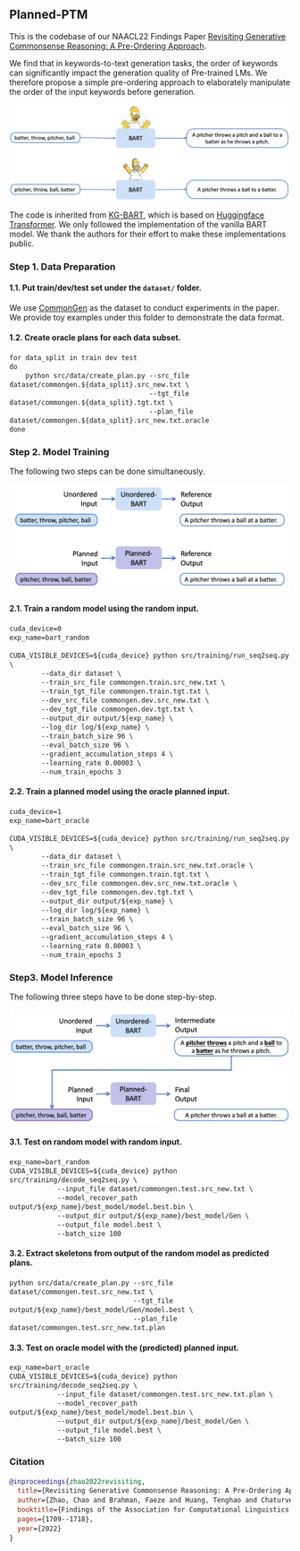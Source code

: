 
## Planned-PTM

This is the codebase of our NAACL22 Findings Paper [Revisiting Generative Commonsense Reasoning: A Pre-Ordering Approach](https://arxiv.org/abs/2205.13183).

We find that in keywords-to-text generation tasks, the order of keywords can significantly impact the generation quality of Pre-trained LMs. 
We therefore propose a simple pre-ordering approach to elaborately manipulate the order of the input keywords before generation. 


![](doc/example.png)

The code is inherited from [KG-BART](https://github.com/yeliu918/KG-BART), 
which is based on [Huggingface Transformer](https://github.com/huggingface/transformers). 
We only followed the implementation of the vanilla BART model. 
We thank the authors for their effort to make these implementations public.

### Step 1. Data Preparation

#### 1.1. Put train/dev/test set under the `dataset/` folder.

We use [CommonGen](https://inklab.usc.edu/CommonGen/) as the dataset to conduct experiments in the paper.
We provide toy examples under this folder to demonstrate the data format.

#### 1.2. Create oracle plans for each data subset.

```shell script
for data_split in train dev test
do
    python src/data/create_plan.py --src_file dataset/commongen.${data_split}.src_new.txt \
                                   --tgt_file  dataset/commongen.${data_split}.tgt.txt \
                                   --plan_file dataset/commongen.${data_split}.src_new.txt.oracle
done
```

### Step 2. Model Training
The following two steps can be done simultaneously. 

![](doc/training.png)

#### 2.1. Train a random model using the random input.
```shell script
cuda_device=0
exp_name=bart_random

CUDA_VISIBLE_DEVICES=${cuda_device} python src/training/run_seq2seq.py \
        --data_dir dataset \
        --train_src_file commongen.train.src_new.txt \
        --train_tgt_file commongen.train.tgt.txt \
        --dev_src_file commongen.dev.src_new.txt \
        --dev_tgt_file commongen.dev.tgt.txt \
        --output_dir output/${exp_name} \
        --log_dir log/${exp_name} \
        --train_batch_size 96 \
        --eval_batch_size 96 \
        --gradient_accumulation_steps 4 \
        --learning_rate 0.00003 \
        --num_train_epochs 3
```

#### 2.2. Train a planned model using the oracle planned input.
```shell script
cuda_device=1
exp_name=bart_oracle

CUDA_VISIBLE_DEVICES=${cuda_device} python src/training/run_seq2seq.py \
        --data_dir dataset \
        --train_src_file commongen.train.src_new.txt.oracle \
        --train_tgt_file commongen.train.tgt.txt \
        --dev_src_file commongen.dev.src_new.txt.oracle \
        --dev_tgt_file commongen.dev.tgt.txt \
        --output_dir output/${exp_name} \
        --log_dir log/${exp_name} \
        --train_batch_size 96 \
        --eval_batch_size 96 \
        --gradient_accumulation_steps 4 \
        --learning_rate 0.00003 \
        --num_train_epochs 3
```

### Step3. Model Inference

The following three steps have to be done step-by-step.

![](doc/inference.png)

#### 3.1. Test on random model with random input.
```shell script
exp_name=bart_random
CUDA_VISIBLE_DEVICES=${cuda_device} python src/training/decode_seq2seq.py \
            --input_file dataset/commongen.test.src_new.txt \
            --model_recover_path output/${exp_name}/best_model/model.best.bin \
            --output_dir output/${exp_name}/best_model/Gen \
            --output_file model.best \
            --batch_size 100
```

#### 3.2. Extract skeletons from output of the random model as predicted plans.
```shell script
python src/data/create_plan.py --src_file dataset/commongen.test.src_new.txt \
                               --tgt_file  output/${exp_name}/best_model/Gen/model.best \
                               --plan_file dataset/commongen.test.src_new.txt.plan
```

#### 3.3. Test on oracle model with the (predicted) planned input.
```shell script
exp_name=bart_oracle
CUDA_VISIBLE_DEVICES=${cuda_device} python src/training/decode_seq2seq.py \
            --input_file dataset/commongen.test.src_new.txt.plan \
            --model_recover_path output/${exp_name}/best_model/model.best.bin \
            --output_dir output/${exp_name}/best_model/Gen \
            --output_file model.best \
            --batch_size 100
```


### Citation 

```bibtex
@inproceedings{zhao2022revisiting,
  title={Revisiting Generative Commonsense Reasoning: A Pre-Ordering Approach},
  author={Zhao, Chao and Brahman, Faeze and Huang, Tenghao and Chaturvedi, Snigdha},
  booktitle={Findings of the Association for Computational Linguistics: NAACL 2022},
  pages={1709--1718},
  year={2022}
}
```
